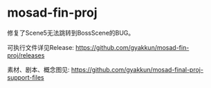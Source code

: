 # mosad-fin-proj

修复了Scene5无法跳转到BossScene的BUG。

可执行文件详见Release:
https://github.com/gyakkun/mosad-fin-proj/releases

素材、剧本、概念图见:
https://github.com/gyakkun/mosad-final-proj-support-files
